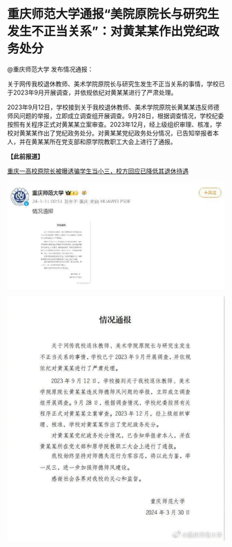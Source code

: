 # 重庆师范大学通报“美院原院长与研究生发生不正当关系”：对黄某某作出党纪政务处分

@重庆师范大学 发布情况通报：

关于网传我校退休教师、美术学院原院长与研究生发生不正当关系的事情，学校已于2023年9月开展调查，并依规依纪对黄某某进行了严肃处理。

2023年9月12日，学校接到关于我校退休教师、美术学院原院长黄某某违反师德师风问题的举报，立即成立调查组开展调查。9月28日，根据调查情况，学校纪委按照有关程序正式对黄某某立案审查。2023年12月，经上级组织审理、核准，学校对黄某某作出了党纪政务处分。对黄某某党纪政务处分情况，已告知举报者本人，并在黄某某所在党支部和原学院教职工大会上进行了通报。

**【此前报道】**

[重庆一高校原院长被曝诱骗学生当小三，校方回应已降低其退休待遇 ](https://news.qq.com/rain/a/20240330A07E8300)

![86763d3ce396f543cbda63203cb8b120.jpg](https://raw.githubusercontent.com/qqhsx/qqnews_image/main/2024/03/31/重庆师范大学通报“美院原院长与研究生发生不正当关系”：对黄某某作出党纪政务处分/86763d3ce396f543cbda63203cb8b120.jpg)

![a979ba03ddcfe16cf084f6ed32c9436e.jpg](https://raw.githubusercontent.com/qqhsx/qqnews_image/main/2024/03/31/重庆师范大学通报“美院原院长与研究生发生不正当关系”：对黄某某作出党纪政务处分/a979ba03ddcfe16cf084f6ed32c9436e.jpg)

